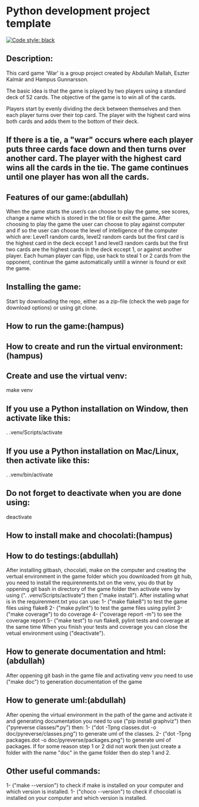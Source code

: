 Python development project template
===================================

[![Code style: black](https://img.shields.io/badge/code%20style-black-000000.svg)](https://github.com/psf/black)

Description:
------------

This card game 'War' is a group project created by Abdullah Mallah, Eszter Kalmár and Hampus Gunnarsson.

The basic idea is that the game is played by two players using a standard deck of 52 cards.
The objective of the game is to win all of the cards.

Players start by evenly dividing the deck between themselves and then each player turns over their top card. 
The player with the highest card wins both cards and adds them to the bottom of their deck.

If there is a tie, a "war" occurs where each player puts three cards face down and then turns over another card.
The player with the highest card wins all the cards in the tie. The game continues until one player has won all the cards.
--------------------------------------------------------------------------------------------------------------------------

Features of our game:(abdullah)
--------------------
When the game starts the user/s can choose to play the game, see scores, change a name which is stored in the txt
file or exit the game.
After choosing to play the game the user can choose to play against computer and if so the user can choose the level
of intelligence of the computer which are: Level1 random cards, level2 random cards but the first card is the highest
card in the deck eccept 1 and level3 random cards but the first two cards are the highest cards in the deck eccept 1,
or against another player.
Each human player can flipp, use hack to steal 1 or 2 cards from the opponent, continue the game automatically untill
a winner is found or exit the game.

Installing the game:
------------------------
Start by downloading the repo, either as a zip-file (check the web page for download options) or using git clone.

How to run the game:(hampus)
----------------------------


How to create and run the virtual environment:(hampus)
------------------------------------------------------
Create and use the virtual venv:
--------------------------------
make venv

If you use a Python installation on Window, then activate like this:
--------------------------------------------------------------------

. .venv/Scripts/activate

If you use a Python installation on Mac/Linux, then activate like this:
----------------------------------------------------------------------

. .venv/bin/activate


Do not forget to deactivate when you are done using:
---------------------------------------------------
deactivate


How to install make and chocolati:(hampus)
------------------------------------------


How to do testings:(abdullah)
----------------
After installing gitbash, chocolati, make on the computer  and creating the vertual environment in the game folder which
you downloaded from git hub, you need to install the requirenments.txt on the venv, you do that by oppening git bash in
directory of the game folder then activate venv by using (". .venv/Scripts/activate") then ("make install").
After installing what is in the requirenment.txt you can use:
1- ("make flake8") to test the game files using flake8
2- ("make pylint") to test the game files using pylint
3- ("make coverage") to do coverage
4- ("coverage report -m") to see the coverage report
5- ("make test") to run flake8, pylint tests and coverage at the same time
When you finish your tests and coverage you can close the vetual environment using ("deactivate").

How to generate documentation and html:(abdullah)
---------------------------------------
After oppening git bash in the game file and activating venv you need to use ("make doc") to generation documentation of the
game

How to generate uml:(abdullah)
-------------------
After opening the virtual environment in the path of the game and activate it and generating documentation you need to
use ("pip install graphviz") then ("pyreverse classes/*.py") then:
1- ("dot -Tpng classes.dot -o doc/pyreverse/classes.png") to generate uml of the classes.
2- ("dot -Tpng packages.dot -o doc/pyreverse/packages.png") to generate uml of packages.
If for some reason step 1 or 2 did not work then just create a folder with the name "doc" in the game folder then do step 1 and 2.

Other useful commands:
----------------------
1- ("make --version") to check if make is installed on your computer and which version is installed.
1- ("choco --version") to check if chocolati is installed on your computer and which version is installed.
